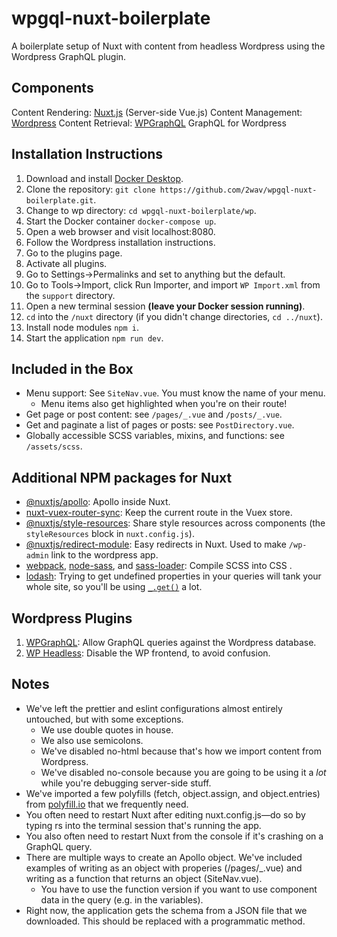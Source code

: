 # wpgql-nuxt-boilerplate
A boilerplate setup of Nuxt with content from headless Wordpress using the Wordpress GraphQL plugin.

## Components
Content Rendering: [Nuxt.js](https://nuxtjs.org/) (Server-side Vue.js)
Content Management: [Wordpress](https://wordpress.com/)
Content Retrieval: [WPGraphQL](https://github.com/wp-graphql/wp-graphql) GraphQL for Wordpress

## Installation Instructions
1. Download and install [Docker Desktop](https://www.docker.com/products/docker-desktop).
1. Clone the repository: `git clone https://github.com/2wav/wpgql-nuxt-boilerplate.git`.
1. Change to wp directory: `cd wpgql-nuxt-boilerplate/wp`.
1. Start the Docker container `docker-compose up`.
1. Open a web browser and visit localhost:8080.
1. Follow the Wordpress installation instructions.
1. Go to the plugins page.
1. Activate all plugins.
1. Go to Settings->Permalinks and set to anything but the default.
1. Go to Tools->Import, click Run Importer, and import `WP Import.xml` from the `support` directory.
1. Open a new terminal session **(leave your Docker session running)**.
1. `cd` into the `/nuxt` directory (if you didn't change directories, `cd ../nuxt`).
1. Install node modules `npm i`.
1. Start the application `npm run dev`.

## Included in the Box
* Menu support: See `SiteNav.vue`. You must know the name of your menu.
    * Menu items also get highlighted when you're on their route!
* Get page or post content: see `/pages/_.vue` and `/posts/_.vue`.
* Get and paginate a list of pages or posts: see `PostDirectory.vue`.
* Globally accessible SCSS variables, mixins, and functions: see `/assets/scss`.

## Additional NPM packages for Nuxt
* [@nuxtjs/apollo](https://www.npmjs.com/package/@nuxtjs/apollo): Apollo inside Nuxt.
* [nuxt-vuex-router-sync](https://www.npmjs.com/package/nuxt-vuex-router-sync): Keep the current route in the Vuex store.
* [@nuxtjs/style-resources](https://www.npmjs.com/package/@nuxtjs/style-resources): Share style resources across components (the `styleResources` block in `nuxt.config.js`).
* [@nuxtjs/redirect-module](https://www.npmjs.com/package/@nuxtjs/redirect-module): Easy redirects in Nuxt. Used to make `/wp-admin` link to the wordpress app.
* [webpack](https://www.npmjs.com/package/webpack), [node-sass](https://github.com/sass/node-sass), and [sass-loader](https://www.npmjs.com/package/sass-loader): Compile SCSS into CSS .
* [lodash](https://lodash.com/): Trying to get undefined properties in your queries will tank your whole site, so you'll be using [`_.get()`](https://lodash.com/docs/4.17.11#get) a lot.

## Wordpress Plugins
1. [WPGraphQL](https://github.com/wp-graphql/wp-graphql): Allow GraphQL queries against the Wordpress database.
1. [WP Headless](https://wordpress.org/plugins/wp-headless/): Disable the WP frontend, to avoid confusion.

## Notes
* We've left the prettier and eslint configurations almost entirely untouched, but with some exceptions.
    * We use double quotes in house.
    * We also use semicolons.
    * We've disabled no-html because that's how we import content from Wordpress.
    * We've disabled no-console because you are going to be using it a *lot* while you're debugging server-side stuff.
* We've imported a few polyfills (fetch, object.assign, and object.entries) from [polyfill.io](https://polyfill.io/) that we frequently need.
* You often need to restart Nuxt after editing nuxt.config.js—do so by typing rs into the terminal session that's running the app.
* You also often need to restart Nuxt from the console if it's crashing on a GraphQL query.
* There are multiple ways to create an Apollo object. We've included examples of writing as an object with properies (/pages/_.vue) and writing as a function that returns an object (SiteNav.vue).
    * You have to use the function version if you want to use component data in the query (e.g. in the variables).
* Right now, the application gets the schema from a JSON file that we downloaded. This should be replaced with a programmatic method.